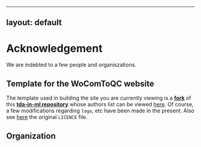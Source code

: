 

---
layout: default
---



# Acknowledgement


We are indebted to a few people and organiszations.


## Template for the WoComToQC website
The template used in building the site you are currently viewing is a [**fork**](https://github.com/tda-in-ml/tda-in-ml.github.io/fork) of this
[**tda-in-ml repository**](https://github.com/tda-in-ml/tda-in-ml.github.io) whose authors list can be viewed
[here](https://github.com/tda-in-ml/tda-in-ml.github.io/blob/master/AUTHORS). Of course, a few modifications regarding `logo`, etc have been made in the present.
Also see [here](https://github.com/tda-in-ml/tda-in-ml.github.io/blob/master/LICENSE) the original `LICENCE` file.


## Organization
